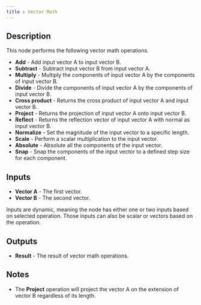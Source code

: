 ```yaml
---
title : Vector Math
---
```


## Description

This node performs the following vector math operations.

- **Add** - Add input vector A to input vector B.
- **Subtract** - Subtract input vector B from input vector A.
- **Multiply** - Multiply the components of input vector A by the components of
  input vector B.
- **Divide** - Divide the components of input vector A by the components of
  input vector B.
- **Cross product** - Returns the cross product of input vector A and input
  vector B.
- **Project** - Returns the projection of input vector A onto input vector B.
- **Reflect** - Returns the reflection vector of input vector A with normal as
  input vector B.
- **Normalize** - Set the magnitude of the input vector to a specific length.
- **Scale** - Perform a scalar multiplication to the input vector.
- **Absolute** - Absolute all the components of the input vector.
- **Snap** - Snap the components of the input vector to a defined step size
  for each component.

## Inputs

- **Vector A** - The first vector.
- **Vector B** - The second vector.

Inputs are dynamic, meaning the node has either one or two inputs based on
selected operation. Those inputs can also be scalar or vectors based on the
operation.

## Outputs

- **Result** - The result of vector math operations.

## Notes

- The **Project** operation will project the vector A on the extension of
  vector B regardless of its length.
